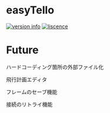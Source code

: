 # easyTello
[![version info](https://img.shields.io/pypi/pyversions/easytello.svg)](https://pypi.org/project/easytello/)
[![liscence](https://img.shields.io/pypi/l/easytello.svg)](https://pypi.org/project/easytello/)

# Future
ハードコーディング箇所の外部ファイル化

飛行計画エディタ

フレームのセーブ機能

接続のリトライ機能
